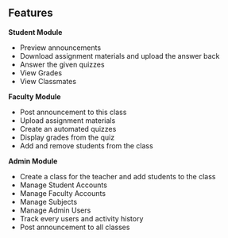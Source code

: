 ## Features

**Student Module**
- Preview announcements
- Download assignment materials and upload the answer back
- Answer the given quizzes
- View Grades
- View Classmates

**Faculty Module**
- Post announcement to this class
- Upload assignment materials
- Create an automated quizzes
- Display grades from the quiz
- Add and remove students from the class

**Admin Module**
- Create a class for the teacher and add students to the class
- Manage Student Accounts
- Manage Faculty Accounts
- Manage Subjects
- Manage Admin Users
- Track every users and activity history
- Post announcement to all classes
